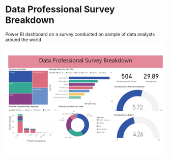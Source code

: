 # Data Professional Survey Breakdown

Power BI dashboard on a survey conducted on sample of data analysts around the world
![image](https://github.com/AnwHus007/Data-Analysis/blob/main/Data%20Professional%20Survey%20Breakdown/DA1_page-0001.jpg)
